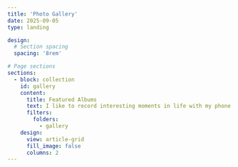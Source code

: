 ```yaml
---
title: 'Photo Gallery'
date: 2025-09-05
type: landing

design:
  # Section spacing
  spacing: '8rem'

# Page sections
sections:
  - block: collection
    id: gallery
    content:
      title: Featured Albums
      text: I like to record interesting moments in life with my phone. Here are some silhouettes from my albums.
      filters:
        folders:
          - gallery
    design:
      view: article-grid
      fill_image: false
      columns: 2
---
```

  